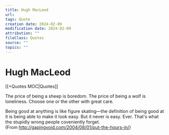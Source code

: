 ```yaml
---
title: Hugh MacLeod
url: 
tags: Quote
creation date: 2024-02-09
modification date: 2024-02-09
attribution: ""
fileClass: Quotes
source: ""
topics: ""
---
```


# Hugh MacLeod

[[+Quotes MOC|Quotes]]

The price of being a sheep is boredom. The price of being a wolf is loneliness. Choose one or the other with great care.

Being good at anything is like figure skating—the definition of being good at it is being able to make it look easy. But it never is easy. Ever. That's what the stupidly wrong people coveniently forget.  
(From <http://gapingvoid.com/2004/08/01/put-the-hours-in/>)
